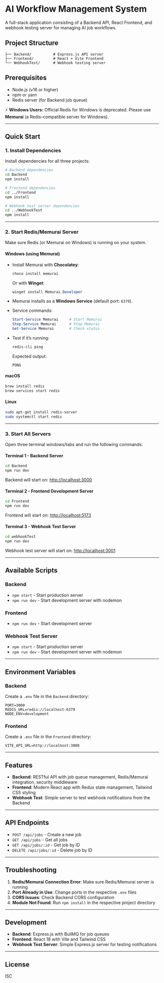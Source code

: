 # AI Workflow Management System

A full-stack application consisting of a Backend API, React Frontend, and webhook testing server for managing AI job workflows.

## Project Structure

```
├── Backend/          # Express.js API server
├── Frontend/         # React + Vite Frontend
└── WebhookTest/      # Webhook testing server
```

## Prerequisites

- Node.js (v16 or higher)  
- npm or yarn  
- Redis server (for Backend job queue)  

⚡ **Windows Users:** Official Redis for Windows is deprecated. Please use **Memurai** (a Redis-compatible server for Windows).

---

## Quick Start

### 1. Install Dependencies

Install dependencies for all three projects:

```bash
# Backend dependencies
cd Backend
npm install

# Frontend dependencies
cd ../Frontend
npm install

# Webhook test server dependencies
cd ../WebhookTest
npm install
```

---

### 2. Start Redis/Memurai Server

Make sure Redis (or Memurai on Windows) is running on your system.  

#### **Windows (using Memurai)**

- Install Memurai with **Chocolatey**:
  ```powershell
  choco install memurai
  ```

  Or with **Winget**:
  ```powershell
  winget install Memurai.Developer
  ```

- Memurai installs as a **Windows Service** (default port: `6379`).  
- Service commands:
  ```powershell
  Start-Service Memurai     # Start Memurai
  Stop-Service Memurai      # Stop Memurai
  Get-Service Memurai       # Check status
  ```

- Test if it’s running:
  ```powershell
  redis-cli ping
  ```
  Expected output:
  ```
  PONG
  ```

#### **macOS**
```bash
brew install redis
brew services start redis
```

#### **Linux**
```bash
sudo apt-get install redis-server
sudo systemctl start redis
```

---

### 3. Start All Servers

Open three terminal windows/tabs and run the following commands:

#### Terminal 1 - Backend Server
```bash
cd Backend
npm run dev
```
Backend will start on: [http://localhost:3000](http://localhost:3000)

#### Terminal 2 - Frontend Development Server
```bash
cd Frontend
npm run dev
```
Frontend will start on: [http://localhost:5173](http://localhost:5173)

#### Terminal 3 - Webhook Test Server
```bash
cd webhookTest
npm run dev
```
Webhook test server will start on: [http://localhost:3001](http://localhost:3001)

---

## Available Scripts

### Backend
- `npm start` - Start production server  
- `npm run dev` - Start development server with nodemon  

### Frontend
- `npm run dev` - Start development server  

### Webhook Test Server
- `npm start` - Start production server  
- `npm run dev` - Start development server with nodemon  

---

## Environment Variables

### Backend
Create a `.env` file in the `Backend` directory:

```env
PORT=3000
REDIS_URL=redis://localhost:6379
NODE_ENV=development
```

### Frontend
Create a `.env` file in the `Frontend` directory:

```env
VITE_API_URL=http://localhost:3000
```

---

## Features

- **Backend**: RESTful API with job queue management, Redis/Memurai integration, security middleware  
- **Frontend**: Modern React app with Redux state management, Tailwind CSS styling  
- **Webhook Test**: Simple server to test webhook notifications from the Backend  

---

## API Endpoints

- `POST /api/jobs` - Create a new job  
- `GET /api/jobs` - Get all jobs  
- `GET /api/jobs/:id` - Get job by ID  
- `DELETE /api/jobs/:id` - Delete job by ID  

---

## Troubleshooting

1. **Redis/Memurai Connection Error**: Make sure Redis/Memurai server is running  
2. **Port Already in Use**: Change ports in the respective `.env` files  
3. **CORS Issues**: Check Backend CORS configuration  
4. **Module Not Found**: Run `npm install` in the respective project directory  

---

## Development

- **Backend**: Express.js with BullMQ for job queues  
- **Frontend**: React 18 with Vite and Tailwind CSS  
- **Webhook Test Server**: Simple Express.js server for testing notifications  

---

## License

ISC
